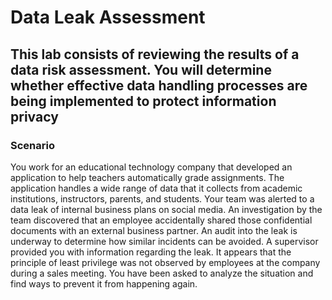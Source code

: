 # Data Leak Assessment

## This lab consists of reviewing the results of a data risk assessment. You will determine whether effective data handling processes are being implemented to protect information privacy

### Scenario

You work for an educational technology company that developed an application to help teachers automatically grade assignments. The application handles a wide range of data that it collects from academic institutions, instructors, parents, and students. Your team was alerted to a data leak of internal business plans on social media. An investigation by the team discovered that an employee accidentally shared those confidential documents with an external business partner. An audit into the leak is underway to determine how similar incidents can be avoided. A supervisor provided you with information regarding the leak. It appears that the principle of least privilege was not observed by employees at the company during a sales meeting. You have been asked to analyze the situation and find ways to prevent it from happening again.
